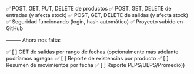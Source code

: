 ✅ POST, GET, PUT, DELETE de productos
✅ POST, GET, DELETE de entradas (y afecta stock)
✅ POST, GET, DELETE de salidas (y afecta stock)
✅ Seguridad funcionando (login, hash automático)
✅ Proyecto subido en GitHub

⸻
Ahora nos falta:

✅ [ ] GET de salidas por rango de fechas
(opcionalmente más adelante podríamos agregar:
✅ [ ] Reporte de existencias por producto
✅ [ ] Resumen de movimientos por fecha
✅ [ ] Reporte PEPS/UEPS/Promedio))